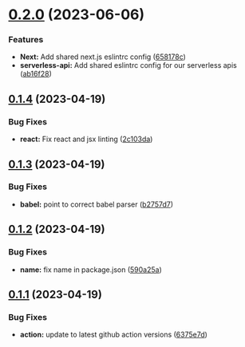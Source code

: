 # [0.2.0](https://github.com/alumni-ventures-group/eslint-config-av/compare/v0.1.4...v0.2.0) (2023-06-06)


### Features

* **Next:** Add shared next.js eslintrc config ([658178c](https://github.com/alumni-ventures-group/eslint-config-av/commit/658178c21d820ecf095c35aab49ad63071b6f399))
* **serverless-api:** Add shared eslintrc config for our serverless apis ([ab16f28](https://github.com/alumni-ventures-group/eslint-config-av/commit/ab16f28beeb98dc89512aed7f7bfa1eecd81caf5))

## [0.1.4](https://github.com/alumni-ventures-group/eslint-config-av/compare/v0.1.3...v0.1.4) (2023-04-19)


### Bug Fixes

* **react:** Fix react and jsx linting ([2c103da](https://github.com/alumni-ventures-group/eslint-config-av/commit/2c103da9582f47fdb691bd2a29684d67a459de13))

## [0.1.3](https://github.com/alumni-ventures-group/eslint-config-av/compare/v0.1.2...v0.1.3) (2023-04-19)


### Bug Fixes

* **babel:** point to correct babel parser ([b2757d7](https://github.com/alumni-ventures-group/eslint-config-av/commit/b2757d718a7c27afa78f9fb37d8a70424f5d76d4))

## [0.1.2](https://github.com/alumni-ventures-group/eslint-config-av/compare/v0.1.1...v0.1.2) (2023-04-19)


### Bug Fixes

* **name:** fix name in package.json ([590a25a](https://github.com/alumni-ventures-group/eslint-config-av/commit/590a25a0bec247d32671f9f4d228320910c623da))

## [0.1.1](https://github.com/alumni-ventures-group/eslint-config-av/compare/v0.1.0...v0.1.1) (2023-04-19)


### Bug Fixes

* **action:** update to latest github action versions ([6375e7d](https://github.com/alumni-ventures-group/eslint-config-av/commit/6375e7d62e9d0545b4bd5442cb71acda02f353af))
